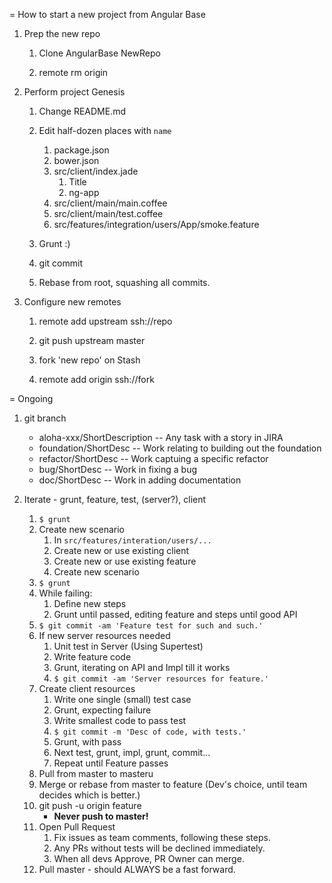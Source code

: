 = How to start a new project from Angular Base

1. Prep the new repo
    1. Clone AngularBase NewRepo

    1. remote rm origin

1. Perform project Genesis
    1. Change README.md

    1. Edit half-dozen places with `name`
        1. package.json
        1. bower.json
        1. src/client/index.jade
            1. Title
            1. ng-app
        1. src/client/main/main.coffee
        1. src/client/main/test.coffee
        1. src/features/integration/users/App/smoke.feature

    1. Grunt :)

    1. git commit

    1. Rebase from root, squashing all commits.

1. Configure new remotes
    1. remote add upstream ssh://repo
    1. git push upstream master
    1. fork 'new repo' on Stash

    1. remote add origin ssh://fork


= Ongoing

1. git branch
    * aloha-xxx/ShortDescription -- Any task with a story in JIRA
    * foundation/ShortDesc -- Work relating to building out the foundation
    * refactor/ShortDesc -- Work captuing a specific refactor
    * bug/ShortDesc -- Work in fixing a bug
    * doc/ShortDesc -- Work in adding documentation

1. Iterate - grunt, feature, test, (server?), client

    1. `$ grunt`
    1. Create new scenario
        1. In `src/features/interation/users/...`
        1. Create new or use existing client
        1. Create new or use existing feature
        1. Create new scenario
    1. `$ grunt`
    1. While failing:
        1. Define new steps
        1. Grunt until passed, editing feature and steps until good API
    1. `$ git commit -am 'Feature test for such and such.'`
    1. If new server resources needed
        1. Unit test in Server (Using Supertest)
        1. Write feature code
        1. Grunt, iterating on API and Impl till it works
        1. `$ git commit -am 'Server resources for feature.'`
    1. Create client resources
        1. Write one single (small) test case
        1. Grunt, expecting failure
        1. Write smallest code to pass test
        1. `$ git commit -m 'Desc of code, with tests.'`
        1. Grunt, with pass
        1. Next test, grunt, impl, grunt, commit...
        1. Repeat until Feature passes
    1. Pull from master to masteru
    1. Merge or rebase from master to feature (Dev's choice, until team decides
        which is better.)
    1. git push -u origin feature
        * **Never push to master!**
    1. Open Pull Request
        1. Fix issues as team comments, following these steps.
        1. Any PRs without tests will be declined immediately.
        1. When all devs Approve, PR Owner can merge.
    1. Pull master - should ALWAYS be a fast forward.
